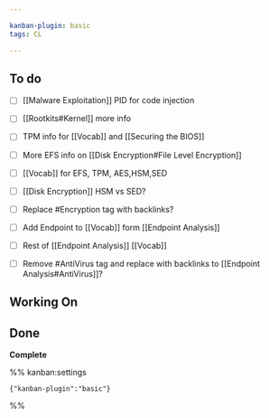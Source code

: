 ```yaml
---

kanban-plugin: basic
tags: CL

---
```


## To do

- [ ] [[Malware Exploitation]] PID for code injection
- [ ] [[Rootkits#Kernel]] more info
- [ ] TPM info for [[Vocab]] and [[Securing the BIOS]]
- [ ] More EFS info on [[Disk Encryption#File Level Encryption]]
- [ ] [[Vocab]] for EFS, TPM, AES,HSM,SED
- [ ] [[Disk Encryption]] HSM vs SED?
- [ ] Replace #Encryption tag with backlinks?
- [ ] Add Endpoint to [[Vocab]] form [[Endpoint Analysis]]
- [ ] Rest of [[Endpoint Analysis]] [[Vocab]]
- [ ] Remove #AntiVirus  tag and replace with backlinks to [[Endpoint Analysis#AntiVirus]]?


## Working On



## Done

**Complete**




%% kanban:settings
```
{"kanban-plugin":"basic"}
```
%%